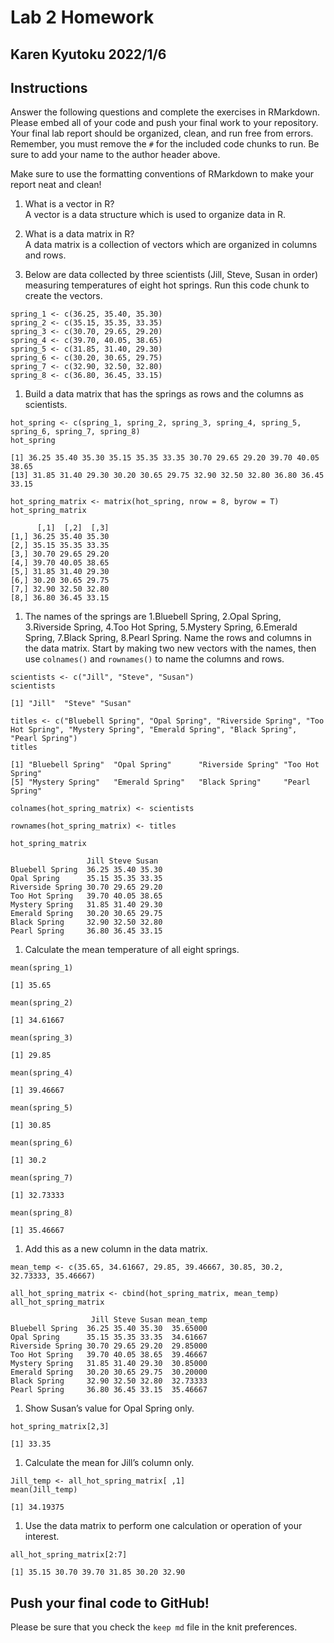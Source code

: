 # Lab 2 Homework

## Karen Kyutoku 2022/1/6

## Instructions

Answer the following questions and complete the exercises in RMarkdown.
Please embed all of your code and push your final work to your
repository. Your final lab report should be organized, clean, and run
free from errors. Remember, you must remove the `#` for the included
code chunks to run. Be sure to add your name to the author header above.

Make sure to use the formatting conventions of RMarkdown to make your
report neat and clean!

1.  What is a vector in R?  
    A vector is a data structure which is used to organize data in R.

2.  What is a data matrix in R?  
    A data matrix is a collection of vectors which are organized in
    columns and rows.

3.  Below are data collected by three scientists (Jill, Steve, Susan in
    order) measuring temperatures of eight hot springs. Run this code
    chunk to create the vectors.

<!-- -->

    spring_1 <- c(36.25, 35.40, 35.30)
    spring_2 <- c(35.15, 35.35, 33.35)
    spring_3 <- c(30.70, 29.65, 29.20)
    spring_4 <- c(39.70, 40.05, 38.65)
    spring_5 <- c(31.85, 31.40, 29.30)
    spring_6 <- c(30.20, 30.65, 29.75)
    spring_7 <- c(32.90, 32.50, 32.80)
    spring_8 <- c(36.80, 36.45, 33.15)

1.  Build a data matrix that has the springs as rows and the columns as
    scientists.

<!-- -->

    hot_spring <- c(spring_1, spring_2, spring_3, spring_4, spring_5, spring_6, spring_7, spring_8)
    hot_spring

    [1] 36.25 35.40 35.30 35.15 35.35 33.35 30.70 29.65 29.20 39.70 40.05 38.65
    [13] 31.85 31.40 29.30 30.20 30.65 29.75 32.90 32.50 32.80 36.80 36.45 33.15

    hot_spring_matrix <- matrix(hot_spring, nrow = 8, byrow = T)
    hot_spring_matrix

          [,1]  [,2]  [,3]
    [1,] 36.25 35.40 35.30
    [2,] 35.15 35.35 33.35
    [3,] 30.70 29.65 29.20
    [4,] 39.70 40.05 38.65
    [5,] 31.85 31.40 29.30
    [6,] 30.20 30.65 29.75
    [7,] 32.90 32.50 32.80
    [8,] 36.80 36.45 33.15

1.  The names of the springs are 1.Bluebell Spring, 2.Opal Spring,
    3.Riverside Spring, 4.Too Hot Spring, 5.Mystery Spring, 6.Emerald
    Spring, 7.Black Spring, 8.Pearl Spring. Name the rows and columns in
    the data matrix. Start by making two new vectors with the names,
    then use `colnames()` and `rownames()` to name the columns and rows.

<!-- -->

    scientists <- c("Jill", "Steve", "Susan")
    scientists

    [1] "Jill"  "Steve" "Susan"

    titles <- c("Bluebell Spring", "Opal Spring", "Riverside Spring", "Too Hot Spring", "Mystery Spring", "Emerald Spring", "Black Spring", "Pearl Spring")
    titles

    [1] "Bluebell Spring"  "Opal Spring"      "Riverside Spring" "Too Hot Spring"  
    [5] "Mystery Spring"   "Emerald Spring"   "Black Spring"     "Pearl Spring"

    colnames(hot_spring_matrix) <- scientists

    rownames(hot_spring_matrix) <- titles

    hot_spring_matrix

                     Jill Steve Susan
    Bluebell Spring  36.25 35.40 35.30
    Opal Spring      35.15 35.35 33.35
    Riverside Spring 30.70 29.65 29.20
    Too Hot Spring   39.70 40.05 38.65
    Mystery Spring   31.85 31.40 29.30
    Emerald Spring   30.20 30.65 29.75
    Black Spring     32.90 32.50 32.80
    Pearl Spring     36.80 36.45 33.15

1.  Calculate the mean temperature of all eight springs.

<!-- -->

    mean(spring_1)

    [1] 35.65

    mean(spring_2)

    [1] 34.61667

    mean(spring_3)

    [1] 29.85

    mean(spring_4)

    [1] 39.46667

    mean(spring_5)

    [1] 30.85

    mean(spring_6)

    [1] 30.2

    mean(spring_7)

    [1] 32.73333

    mean(spring_8)

    [1] 35.46667

1.  Add this as a new column in the data matrix.

<!-- -->

    mean_temp <- c(35.65, 34.61667, 29.85, 39.46667, 30.85, 30.2, 32.73333, 35.46667)

    all_hot_spring_matrix <- cbind(hot_spring_matrix, mean_temp)
    all_hot_spring_matrix

                      Jill Steve Susan mean_temp
    Bluebell Spring  36.25 35.40 35.30  35.65000
    Opal Spring      35.15 35.35 33.35  34.61667
    Riverside Spring 30.70 29.65 29.20  29.85000
    Too Hot Spring   39.70 40.05 38.65  39.46667
    Mystery Spring   31.85 31.40 29.30  30.85000
    Emerald Spring   30.20 30.65 29.75  30.20000
    Black Spring     32.90 32.50 32.80  32.73333
    Pearl Spring     36.80 36.45 33.15  35.46667

1.  Show Susan’s value for Opal Spring only.

<!-- -->

    hot_spring_matrix[2,3]

    [1] 33.35

1.  Calculate the mean for Jill’s column only.

<!-- -->

    Jill_temp <- all_hot_spring_matrix[ ,1]
    mean(Jill_temp)

    [1] 34.19375

1.  Use the data matrix to perform one calculation or operation of your
    interest.

<!-- -->

    all_hot_spring_matrix[2:7]

    [1] 35.15 30.70 39.70 31.85 30.20 32.90

## Push your final code to GitHub!

Please be sure that you check the `keep md` file in the knit
preferences.
